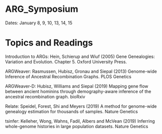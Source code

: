 # ARG_Symposium
Dates: January 8, 9, 10, 13, 14, 15

# Topics and Readings

Introduction to ARGs: Hein, Schierup and Wiuf (2005) Gene Genealogies: Variation and Evolution. Chapter 5. Oxford University Press.

ARGWeaver: Rasmussen, Hubisz, Gronau and Siepal (2013) Genome-wide Inference of Ancestral Recombination Graphs. PLOS Genetics

ARGWeaver-D: Hubisz, Williams and Siepal (2019) Mapping gene flow between ancient hominins through demography-aware inference of the ancestral recombination graph. bioRxiv

Relate: Speidel, Forest, Shi and Meyers (2019) A method for genome-wide genealogy estimation for thousands of samples. Nature Genetics

tsinfer: Kelleher, Wong, Wahns, Fadil, Albers and McVean (2019) Inferring whole-genome histories in large population datasets. Nature Genetics





